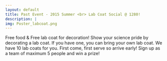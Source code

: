 ```yaml
---
layout: default
title: Past Event - 2015 Summer <br> Lab Coat Social @ 1280! 
description: |
img: Poster_labcoat.png
---
```

Free food & Free lab coat for decoration! Show your science pride by decorating a lab coat. If you have one, you can bring your own lab coat. We have 10 lab coats for you. First come, first serve so arrive early! Sign up as a team of maximum 5 people and win a prize! 
